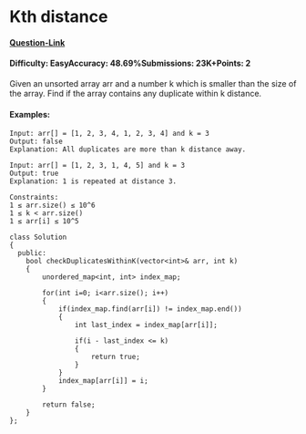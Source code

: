 # Kth distance
#### [Question-Link](https://www.geeksforgeeks.org/problems/kth-distance3757/1)
#### Difficulty: EasyAccuracy: 48.69%Submissions: 23K+Points: 2

Given an unsorted array arr and a number k which is smaller than the size of the array. Find if the array contains any duplicate within k distance.

#### Examples:
```
Input: arr[] = [1, 2, 3, 4, 1, 2, 3, 4] and k = 3
Output: false
Explanation: All duplicates are more than k distance away.
```
```
Input: arr[] = [1, 2, 3, 1, 4, 5] and k = 3
Output: true
Explanation: 1 is repeated at distance 3.
```
```
Constraints:
1 ≤ arr.size() ≤ 10^6
1 ≤ k < arr.size()
1 ≤ arr[i] ≤ 10^5
```
```
class Solution 
{
  public:
    bool checkDuplicatesWithinK(vector<int>& arr, int k) 
    {
        unordered_map<int, int> index_map;
        
        for(int i=0; i<arr.size(); i++)
        {
            if(index_map.find(arr[i]) != index_map.end())
            {
                int last_index = index_map[arr[i]];
                
                if(i - last_index <= k)
                {
                    return true;
                }
            }
            index_map[arr[i]] = i;
        }
        
        return false;
    }
};
```
